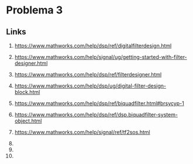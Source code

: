 # Problema 3

## Links
1. https://www.mathworks.com/help/dsp/ref/digitalfilterdesign.html

2. https://www.mathworks.com/help/signal/ug/getting-started-with-filter-designer.html

3. https://www.mathworks.com/help/dsp/ref/filterdesigner.html

4. https://www.mathworks.com/help/dsp/ug/digital-filter-design-block.html

5. https://www.mathworks.com/help/dsp/ref/biquadfilter.html#brsycyp-1

6. https://www.mathworks.com/help/dsp/ref/dsp.biquadfilter-system-object.html

7. https://www.mathworks.com/help/signal/ref/tf2sos.html

8. 

9. 


10.